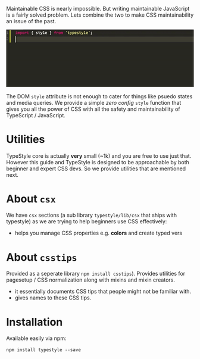 Maintainable CSS is nearly impossible. But writing maintainable JavaScript is a fairly solved problem. Lets combine the two to make CSS maintainability an issue of the past.

![](/images/autocomplete.gif)

The DOM `style` attribute is not enough to cater for things like psuedo states and media queries. We provide a simple *zero config* `style` function that gives you all the power of CSS with all the safety and maintainability of TypeScript / JavaScript. 

# Utilities 

TypeStyle core is actually **very** small (~1k) and you are free to use just that. However this guide and TypeStyle is designed to be approachable by both beginner and expert CSS devs. So we provide utilities that are mentioned next.

# About `csx`
We have `csx` sections (a sub library `typestyle/lib/csx` that ships with typestyle) as we are trying to help beginners use CSS effectively:
* helps you manage CSS properties e.g. **colors** and create typed vers

# About `csstips`

Provided as a seperate library `npm install csstips`). Provides utilities for pagesetup / CSS normalization along with mixins and mixin creators.

* it essentially documents CSS tips that people might not be familiar with.
* gives names to these CSS tips.

# Installation 

Available easily via npm: 

```
npm install typestyle --save
```